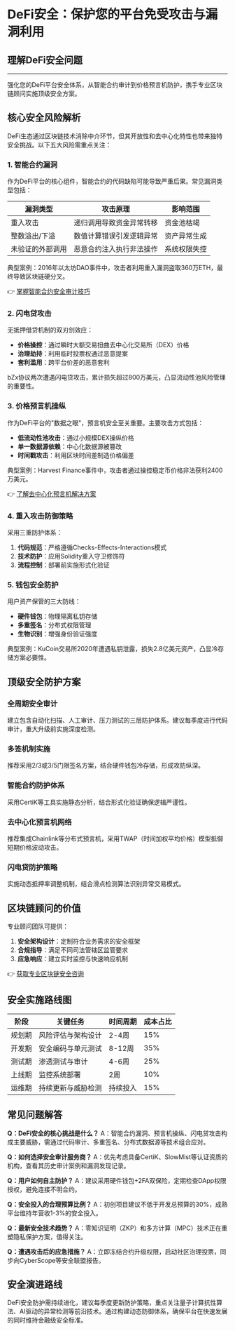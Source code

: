 # DeFi安全：保护您的平台免受攻击与漏洞利用

## 理解DeFi安全问题

* * *

强化您的DeFi平台安全体系，从智能合约审计到价格预言机防护，携手专业区块链顾问实施顶级安全方案。

## 核心安全风险解析

DeFi生态通过区块链技术消除中介环节，但其开放性和去中心化特性也带来独特安全挑战。以下五大风险需重点关注：

### 1. 智能合约漏洞
作为DeFi平台的核心组件，智能合约的代码缺陷可能导致严重后果。常见漏洞类型包括：

| 漏洞类型          | 攻击原理                          | 影响范围          |
|-------------------|-----------------------------------|-------------------|
| 重入攻击          | 递归调用导致资金异常转移          | 资金池枯竭        |
| 整数溢出/下溢     | 数值计算错误引发逻辑异常          | 资产异常生成      |
| 未验证的外部调用  | 恶意合约注入执行非法操作          | 系统权限失控      |

典型案例：2016年以太坊DAO事件中，攻击者利用重入漏洞盗取360万ETH，最终导致区块链硬分叉。

👉 [掌握智能合约安全审计技巧](https://bit.ly/okx_welcome)

### 2. 闪电贷攻击
无抵押借贷机制的双刃剑效应：

- **价格操控**：通过瞬时大额交易扭曲去中心化交易所（DEX）价格
- **治理劫持**：利用临时投票权通过恶意提案
- **套利滥用**：跨平台价差的恶意套利

bZx协议两次遭遇闪电贷攻击，累计损失超过800万美元，凸显流动性池风险管理的重要性。

### 3. 价格预言机操纵
作为DeFi平台的"数据之眼"，预言机安全至关重要。主要攻击方式包括：

- **低流动性池攻击**：通过小规模DEX操纵价格
- **单一数据源依赖**：中心化数据源被篡改
- **时间戳攻击**：利用区块时间差制造价格偏差

典型案例：Harvest Finance事件中，攻击者通过操控稳定币价格非法获利2400万美元。

👉 [了解去中心化预言机解决方案](https://bit.ly/okx_welcome)

### 4. 重入攻击防御策略
采用三重防护体系：

1. **代码规范**：严格遵循Checks-Effects-Interactions模式
2. **技术防护**：应用Solidity重入守卫修饰符
3. **流程控制**：部署前实施形式化验证

### 5. 钱包安全防护
用户资产保管的三大防线：

- **硬件钱包**：物理隔离私钥存储
- **多重签名**：分布式权限管理
- **生物识别**：增强身份验证强度

典型案例：KuCoin交易所2020年遭遇私钥泄露，损失2.8亿美元资产，凸显冷存储方案必要性。

## 顶级安全防护方案

### 全周期安全审计
建立包含自动化扫描、人工审计、压力测试的三层防护体系。建议每季度进行代码审计，重大升级前实施深度检测。

### 多签机制实施
推荐采用2/3或3/5门限签名方案，结合硬件钱包冷存储，形成攻防纵深。

### 智能合约防护体系
采用CertiK等工具实施静态分析，结合形式化验证确保逻辑严谨性。

### 去中心化预言机网络
推荐集成Chainlink等分布式预言机，采用TWAP（时间加权平均价格）模型抵御短期价格波动攻击。

### 闪电贷防护策略
实施动态抵押率调整机制，结合滑点检测算法识别异常交易模式。

## 区块链顾问的价值

专业顾问团队可提供：

1. **安全架构设计**：定制符合业务需求的安全框架
2. **合规指导**：满足不同司法管辖区监管要求
3. **应急响应**：建立实时监控与快速响应机制

👉 [获取专业区块链安全咨询](https://bit.ly/okx_welcome)

## 安全实施路线图

| 阶段   | 关键任务                  | 时间周期  | 成本占比 |
|--------|---------------------------|-----------|----------|
| 规划期 | 风险评估与架构设计        | 2-4周     | 15%      |
| 开发期 | 安全编码与单元测试        | 8-12周    | 35%      |
| 测试期 | 渗透测试与审计            | 4-6周     | 25%      |
| 上线期 | 监控系统部署              | 2周       | 10%      |
| 运维期 | 持续更新与威胁检测        | 持续投入  | 15%      |

## 常见问题解答

**Q：DeFi安全的核心挑战是什么？**
A：智能合约漏洞、预言机操纵、闪电贷攻击构成主要威胁，需通过代码审计、多重签名、分布式数据源等技术组合应对。

**Q：如何选择安全审计服务商？**
A：优先考虑具备CertiK、SlowMist等认证资质的机构，查看其历史审计案例和漏洞发现记录。

**Q：用户如何自主防护？**
A：建议采用硬件钱包+2FA双保险，定期检查DApp权限授权，避免连接不明合约。

**Q：安全投入的合理预算比例？**
A：初创项目建议不低于开发总预算的30%，成熟平台维持年营收1-3%的安全投入。

**Q：最新安全技术趋势？**
A：零知识证明（ZKP）和多方计算（MPC）技术正在重塑隐私保护方案，值得关注。

**Q：遭遇攻击后的应急措施？**
A：立即冻结合约升级权限，启动社区治理投票，同步向CyberScope等安全联盟报告。

## 安全演进路线

DeFi安全防护需持续进化，建议每季度更新防护策略，重点关注量子计算抗性算法、AI驱动的异常检测等前沿技术。通过构建动态防御体系，确保平台在快速发展的同时维持金融级安全标准。
